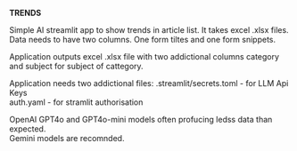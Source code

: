 **TRENDS**

Simple AI streamlit app to show trends in article list.
It takes excel .xlsx files.  
Data needs to have two columns. One form tiltes and one form snippets.  

Application outputs excel .xlsx file with two addictional columns category and subject for subject of cattegory.  

Application needs two addictional files:
.streamlit/secrets.toml - for LLM Api Keys  
auth.yaml  - for stramlit authorisation  

OpenAI GPT4o and GPT4o-mini models often profucing ledss data than expected.  
Gemini models are recomnded.
